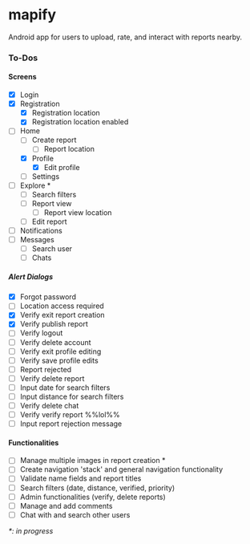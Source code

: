 # mapify
Android app for users to upload, rate, and interact with reports nearby.

### To-Dos

#### Screens
- [x] Login
- [x] Registration
  - [x] Registration location
  - [x] Registration location enabled
- [ ] Home
  - [ ] Create report
    - [ ] Report location
  - [x] Profile
    - [x] Edit profile
  - [ ] Settings
- [ ] Explore *
  - [ ] Search filters
  - [ ] Report view
    - [ ] Report view location
  - [ ] Edit report
- [ ] Notifications
- [ ] Messages
  - [ ] Search user
  - [ ] Chats

##### Alert Dialogs
- [x] Forgot password
- [ ] Location access required
- [x] Verify exit report creation
- [x] Verify publish report
- [ ] Verify logout
- [ ] Verify delete account
- [ ] Verify exit profile editing
- [ ] Verify save profile edits
- [ ] Report rejected
- [ ] Verify delete report
- [ ] Input date for search filters
- [ ] Input distance for search filters
- [ ] Verify delete chat
- [ ] Verify verify report %%lol%%
- [ ] Input report rejection message

#### Functionalities
- [ ] Manage multiple images in report creation *
- [ ] Create navigation 'stack' and general navigation functionality
- [ ] Validate name fields and report titles
- [ ] Search filters (date, distance, verified, priority)
- [ ] Admin functionalities (verify, delete reports)
- [ ] Manage and add comments
- [ ] Chat with and search other users

*\*: in progress*